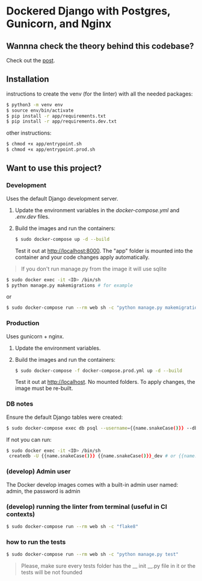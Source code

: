# Dockered Django with Postgres, Gunicorn, and Nginx

## Wannna check the theory behind this codebase?

Check out the [post](https://testdriven.io/dockerizing-django-with-postgres-gunicorn-and-nginx).

## Installation
instructions to create the venv (for the linter) with all the needed packages:
```sh
$ python3 -m venv env
$ source env/bin/activate
$ pip install -r app/requirements.txt
$ pip install -r app/requirements.dev.txt
```
other instructions:
```sh
$ chmod +x app/entrypoint.sh
$ chmod +x app/entrypoint.prod.sh
```

## Want to use this project?

### Development

Uses the default Django development server.

1. Update the environment variables in the *docker-compose.yml* and *.env.dev* files.
1. Build the images and run the containers:

    ```sh
    $ sudo docker-compose up -d --build
    ```

    Test it out at [http://localhost:8000](http://localhost:8000). The "app" folder is mounted into the container and your code changes apply automatically.

> If you don't run manage.py from the image it will use sqlite
```sh
$ sudo docker exec -it <ID> /bin/sh
$ python manage.py makemigrations # for example
```
or
```sh
$ sudo docker-compose run --rm web sh -c "python manage.py makemigrations"
```

### Production

Uses gunicorn + nginx.

1. Update the environment variables.
1. Build the images and run the containers:

    ```sh
    $ sudo docker-compose -f docker-compose.prod.yml up -d --build
    ```

    Test it out at [http://localhost](http://localhost). No mounted folders. To apply changes, the image must be re-built.

### DB notes
Ensure the default Django tables were created:
```sh
$ sudo docker-compose exec db psql --username={{name.snakeCase()}} --dbname={{name.snakeCase()}}_dev # or {{name.snakeCase()}}_prod
```
If not you can run:
```sh
$ sudo docker exec -it <ID> /bin/sh
 createdb -U {{name.snakeCase()}} {{name.snakeCase()}}_dev # or {{name.snakeCase()}}_prod
```

### (develop) Admin user
The Docker develop images comes with a built-in admin user named: admin, the password is admin

### (develop) running the linter from terminal (useful in CI contexts)
```sh
$ sudo docker-compose run --rm web sh -c "flake8"
```

### how to run the tests
```sh
$ sudo docker-compose run --rm web sh -c "python manage.py test"
```
> Please, make sure every tests folder has the __ init __.py file in it or the tests will be not founded
